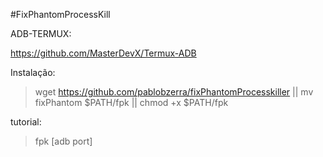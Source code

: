 #FixPhantomProcessKill

ADB-TERMUX:

https://github.com/MasterDevX/Termux-ADB

Instalação:
> wget https://github.com/pablobzerra/fixPhantomProcesskiller || mv fixPhantom $PATH/fpk || chmod +x $PATH/fpk

tutorial:
>fpk [adb port]
